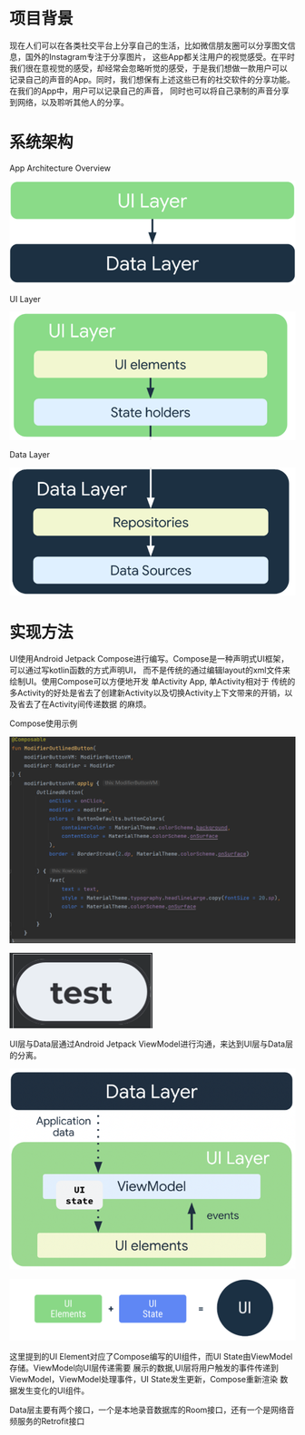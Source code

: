 # 项目背景

现在人们可以在各类社交平台上分享自己的生活，比如微信朋友圈可以分享图文信息，国外的Instagram专注于分享图片，
这些App都关注用户的视觉感受。在平时我们很在意视觉的感受，却经常会忽略听觉的感受，于是我们想做一款用户可以
记录自己的声音的App。同时，我们想保有上述这些已有的社交软件的分享功能。在我们的App中，用户可以记录自己的声音，
同时也可以将自己录制的声音分享到网络，以及聆听其他人的分享。

# 系统架构

App Architecture Overview

![App Architecture Overview](./README_SAM_PHOTO/overview.png)

UI Layer

![UI Layer](./README_SAM_PHOTO/uiLayer.png)

Data Layer

![Data Layer](./README_SAM_PHOTO/dataLayer.png)

# 实现方法

UI使用Android Jetpack Compose进行编写。Compose是一种声明式UI框架，可以通过写kotlin函数的方式声明UI，
而不是传统的通过编辑layout的xml文件来绘制UI。使用Compose可以方便地开发 单Activity App, 单Activity相对于
传统的多Activity的好处是省去了创建新Activity以及切换Activity上下文带来的开销，以及省去了在Activity间传递数据
的麻烦。

Compose使用示例

![Compose使用示例](./README_SAM_PHOTO/composeExample.png)

![Compose Result](./README_SAM_PHOTO/composeResult.png)

UI层与Data层通过Android Jetpack ViewModel进行沟通，来达到UI层与Data层的分离。

![viewModel](./README_SAM_PHOTO/viewModel.png)

![ui](./README_SAM_PHOTO/ui.png)

这里提到的UI Element对应了Compose编写的UI组件，而UI State由ViewModel存储。ViewModel向UI层传递需要
展示的数据,UI层将用户触发的事件传递到ViewModel，ViewModel处理事件，UI State发生更新，Compose重新渲染
数据发生变化的UI组件。

Data层主要有两个接口，一个是本地录音数据库的Room接口，还有一个是网络音频服务的Retrofit接口
